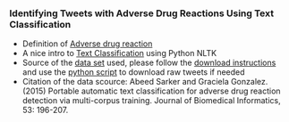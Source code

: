 ### Identifying Tweets with Adverse Drug Reactions Using Text Classification

- Definition of [Adverse drug reaction](https://en.wikipedia.org/wiki/Adverse_drug_reaction)
- A nice intro to [Text Classification](http://www.nltk.org/book/ch06.html) using Python NLTK
- Source of the [data set](http://diego.asu.edu/downloads/twitter_annotated_corpus/) used, please follow the [download instructions](http://diego.asu.edu/downloads/twitter_binary_data_readme.txt) and use the [python script](http://diego.asu.edu/downloads/download_binary_twitter_data.py) to download raw tweets if needed  
- Citation of the data scource: Abeed Sarker and Graciela Gonzalez. (2015) Portable automatic text classification for adverse drug reaction detection via multi-corpus training. Journal of Biomedical Informatics, 53: 196-207.
 
	 	
